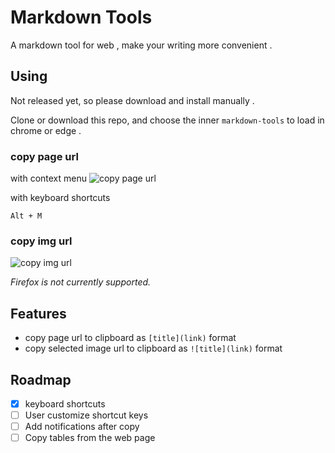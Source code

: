 # Markdown Tools

A markdown tool for web , make your writing more convenient .

## Using

Not released yet, so please download and install manually .

Clone or download this repo, and choose the inner `markdown-tools` to load in chrome or edge .


### copy page url

with context menu
![copy page url](./assets/page_link.png)

with keyboard shortcuts

`Alt + M`


### copy img url

![copy img url](./assets/img_link.png)



*Firefox is not currently supported.*



## Features

- copy page url to clipboard as `[title](link)` format
- copy selected image url to clipboard as `![title](link)` format

## Roadmap
- [x] keyboard shortcuts
- [ ] User customize shortcut keys
- [ ] Add notifications after copy
- [ ] Copy tables from the web page